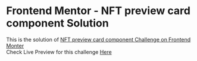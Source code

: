 # Frontend Mentor - NFT preview card component Solution
This is the solution of [NFT preview card component Challenge on Frontend Monter](https://www.frontendmentor.io/challenges/nft-preview-card-component-SbdUL_w0U)\
Check Live Preview for this challenge [Here](https://nft-preview-card-component.onrender.com/)
